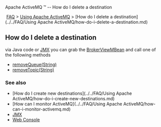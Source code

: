 Apache ActiveMQ ™ -- How do I delete a destination 

 [FAQ](/FAQ/index.md) > [Using Apache ActiveMQ](../../FAQ/using-apache-activemq.md) > [How do I delete a destination](../../FAQ/Using Apache ActiveMQ/how-do-i-delete-a-destination.md)


How do I delete a destination
-----------------------------

via Java code or [JMX](../../Features/jmx.md) you can grab the [BrokerViewMBean](http://activemq.apache.org/maven/activemq-core/apidocs/org/apache/activemq/broker/jmx/BrokerViewMBean.html) and call one of the following methods

*   [removeQueue(String)](http://activemq.apache.org/maven/activemq-core/apidocs/org/apache/activemq/broker/jmx/BrokerViewMBean.html#removeQueue(java.lang.String))
*   [removeTopic(String)](http://activemq.apache.org/maven/activemq-core/apidocs/org/apache/activemq/broker/jmx/BrokerViewMBean.html#removeTopic(java.lang.String))

### See also

*   [How do I create new destinations](../../FAQ/Using Apache ActiveMQ/how-do-i-create-new-destinations.md)
*   [How can I monitor ActiveMQ](../../FAQ/Using Apache ActiveMQ/how-can-i-monitor-activemq.md)
*   [JMX](../../Features/jmx.md)
*   [Web Console](../../Tools/web-console.md)


